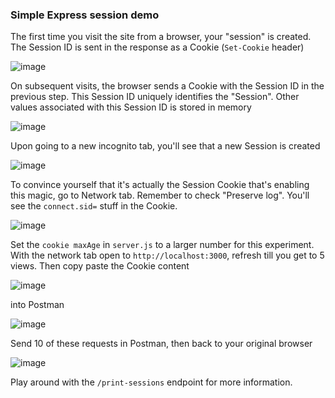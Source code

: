 ### Simple Express session demo

The first time you visit the site from a browser, your "session" is created. The Session ID is sent in the response as a Cookie (`Set-Cookie` header)

![image](https://github.com/TienSFU25/2650-express-session-demo/assets/10173141/c27784ed-7b96-4030-ae77-6f6e569fe192)

On subsequent visits, the browser sends a Cookie with the Session ID in the previous step. This Session ID uniquely identifies the "Session". Other values associated with this Session ID is stored in memory

![image](https://github.com/TienSFU25/2650-express-session-demo/assets/10173141/37854599-807c-4c68-8317-22659defa959)

Upon going to a new incognito tab, you'll see that a new Session is created

![image](https://github.com/TienSFU25/2650-express-session-demo/assets/10173141/ecb98e5d-c6a5-4ad1-8134-95a595640057)

To convince yourself that it's actually the Session Cookie that's enabling this magic, go to Network tab. Remember to check "Preserve log". You'll see the `connect.sid=` stuff in the Cookie.

![image](https://github.com/TienSFU25/2650-express-session-demo/assets/10173141/6e7e7979-d1eb-4c79-980c-c778cc40c95f)

Set the `cookie maxAge` in `server.js` to a larger number for this experiment. With the network tab open to `http://localhost:3000`, refresh till you get to 5 views. Then copy paste the Cookie content

![image](https://github.com/TienSFU25/2650-express-session-demo/assets/10173141/6d18c9c6-a191-4db3-9a9a-4228df1a08e6)

into Postman 

![image](https://github.com/TienSFU25/2650-express-session-demo/assets/10173141/d46506af-5ebe-416b-80cb-9868241763af)

Send 10 of these requests in Postman, then back to your original browser

![image](https://github.com/TienSFU25/2650-express-session-demo/assets/10173141/5bd949c9-7af4-4526-bfdf-54dfec3345ff)

Play around with the `/print-sessions` endpoint for more information.
